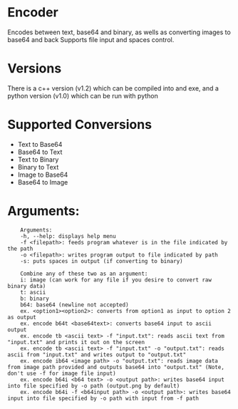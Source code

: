 # Encoder
Encodes between text, base64 and binary, as wells as converting images to base64 and back
Supports file input and spaces control.
# Versions
There is a c++ version (v1.2) which can be compiled into and exe,
and a python version (v1.0) which can be run with python
# Supported Conversions
  - Text to Base64
  - Base64 to Text
  - Text to Binary
  - Binary to Text
  - Image to Base64
  - Base64 to Image
# Arguments:
		Arguments:
		-h, --help: displays help menu
		-f <filepath>: feeds program whatever is in the file indicated by the path
		-o <filepath>: writes program output to file indicated by path
		-s: puts spaces in output (if converting to binary)
		
		Combine any of these two as an argument:
		i: image (can work for any file if you desire to convert raw binary data)
		t: ascii
		b: binary
		b64: base64 (newline not accepted)
		ex. <option1><option2>: converts from option1 as input to option 2 as output
		ex. encode b64t <base64text>: converts base64 input to ascii output
		ex. encode tb <ascii text> -f "input.txt": reads ascii text from "input.txt" and prints it out on the screen
		ex. encode tb <ascii text> -f "input.txt" -o "output.txt": reads ascii from "input.txt" and writes output to "output.txt"
		ex. encode ib64 <image path> -o "output.txt": reads image data from image path provided and outputs base64 into "output.txt" (Note, don't use -f for image file input)
		ex. encode b64i <b64 text> -o <output path>: writes base64 input into file specified by -o path (output.png by default)
		ex. encode b64i -f <b64input path> -o <output path>: writes base64 input into file specified by -o path with input from -f path
